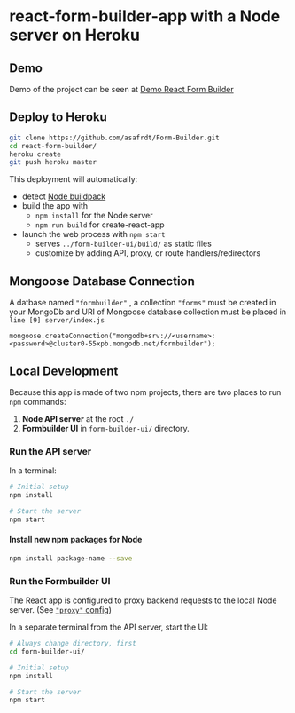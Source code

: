 # react-form-builder-app with a Node server on Heroku

## Demo

Demo of the project can be seen at [Demo React Form Builder](https://asaf-form-builder.herokuapp.com/)


## Deploy to Heroku

```bash
git clone https://github.com/asafrdt/Form-Builder.git
cd react-form-builder/
heroku create
git push heroku master
```

This deployment will automatically:

  * detect [Node buildpack](https://elements.heroku.com/buildpacks/heroku/heroku-buildpack-nodejs)
  * build the app with
    * `npm install` for the Node server
    * `npm run build` for create-react-app
  * launch the web process with `npm start`
    * serves `../form-builder-ui/build/` as static files
    * customize by adding API, proxy, or route handlers/redirectors

## Mongoose Database Connection

A datbase named `"formbuilder"` , a collection `"forms"` must be created in your MongoDb and URI of Mongoose database collection must be placed in `line [9] server/index.js`

`
 mongoose.createConnection("mongodb+srv://<username>:<password>@cluster0-55xpb.mongodb.net/formbuilder");
`
## Local Development

Because this app is made of two npm projects, there are two places to run `npm` commands:

1. **Node API server** at the root `./`
1. **Formbuilder UI** in `form-builder-ui/` directory.

### Run the API server

In a terminal:

```bash
# Initial setup
npm install

# Start the server
npm start
```

#### Install new npm packages for Node

```bash
npm install package-name --save
```

### Run the Formbuilder UI

The React app is configured to proxy backend requests to the local Node server. (See [`"proxy"` config](form-builder-ui/package.json))

In a separate terminal from the API server, start the UI:

```bash
# Always change directory, first
cd form-builder-ui/

# Initial setup
npm install

# Start the server
npm start
```
